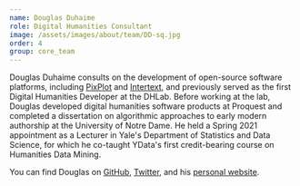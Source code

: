```yaml
---
name: Douglas Duhaime
role: Digital Humanities Consultant
image: /assets/images/about/team/DD-sq.jpg
order: 4
group: core_team
---
```


Douglas Duhaime consults on the development of open-source software platforms, including [PixPlot](https://dhlab.yale.edu/projects/pixplot/) and [Intertext](https://dhlab.yale.edu/projects/intertext/), and previously served as the first Digital Humanities Developer at the DHLab. Before working at the lab, Douglas developed digital humanities software products at Proquest and completed a dissertation on algorithmic approaches to early modern authorship at the University of Notre Dame. He held a Spring 2021 appointment as a Lecturer in Yale's Department of Statistics and Data Science, for which he co-taught YData's first credit-bearing course on Humanities Data Mining.

You can find Douglas on [GitHub](https://github.com/duhaime), [Twitter](https://twitter.com/douglasduhaime), and his [personal website](http://douglasduhaime.com/).

